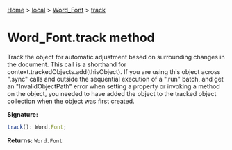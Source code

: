 [Home](./index) &gt; [local](local.md) &gt; [Word\_Font](local.word_font.md) &gt; [track](local.word_font.track.md)

# Word\_Font.track method

Track the object for automatic adjustment based on surrounding changes in the document. This call is a shorthand for context.trackedObjects.add(thisObject). If you are using this object across ".sync" calls and outside the sequential execution of a ".run" batch, and get an "InvalidObjectPath" error when setting a property or invoking a method on the object, you needed to have added the object to the tracked object collection when the object was first created.

**Signature:**
```javascript
track(): Word.Font;
```
**Returns:** `Word.Font`

